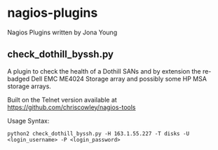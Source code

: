 # nagios-plugins
Nagios Plugins written by Jona Young

##  check_dothill_byssh.py
A plugin to check the health of a Dothill SANs and by extension the re-badged Dell EMC ME4024 Storage array and possibly some HP MSA storage arrays.

Built on the Telnet version available at https://github.com/chriscowley/nagios-tools

Usage Syntax:
```
python2 check_dothill_byssh.py -H 163.1.55.227 -T disks -U <login_username> -P <login_password>
```

